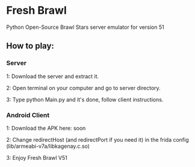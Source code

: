 # Fresh Brawl
Python Open-Source Brawl Stars server emulator for version 51

## How to play: ##

### Server #

1: Download the server and extract it.

2: Open terminal on your computer and go to server directory.

3: Type python Main.py and it's done, follow client instructions.

### Android Client ###
1: Download the APK here: soon

2: Change redirectHost (and redirectPort if you need it) in the frida config (lib/armeabi-v7a/libkagenay.c.so)

3: Enjoy Fresh Brawl V51
